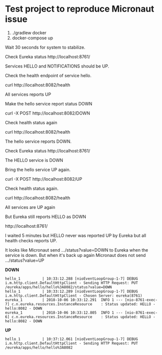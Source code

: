 # Test project to reproduce Micronaut issue

1. ./gradlew docker
2. docker-compose up

Wait 30 seconds for system to stabilize.

Check Eureka status http://localhost:8761/

Services HELLO and NOTIFICATIONS should be UP.

Check the health endpoint of service hello.

curl http://localhost:8082/health

All services reports UP

Make the hello service report status DOWN

curl -X POST http://localhost:8082/DOWN

Check health status again

curl http://localhost:8082/health

The hello service reports DOWN.

Check Eureka status http://localhost:8761/

The HELLO service is DOWN

Bring the hello service UP again.

curl -X POST http://localhost:8082/UP

Check health status again.

curl http://localhost:8082/health

All services are UP again

But Eureka still reports HELLO as DOWN

http://localhost:8761/

I waited 5 minutes but HELLO never was reported UP by Eureka but all health checks reports UP.

It looks like Micronaut send .../status?value=DOWN to Eureka when the service is down. But when it's back up again Micronaut does not send .../status?value=UP


**DOWN**
```
hello_1          | 10:33:12.288 [nioEventLoopGroup-1-7] DEBUG i.m.http.client.DefaultHttpClient - Sending HTTP Request: PUT /eureka/apps/hello/hello%3A8082/status?value=DOWN
hello_1          | 10:33:12.289 [nioEventLoopGroup-1-7] DEBUG i.m.http.client.DefaultHttpClient - Chosen Server: eureka(8761)
eureka_1         | 2018-10-06 10:33:12.291  INFO 1 --- [nio-8761-exec-7] c.n.eureka.resources.InstanceResource    : Status updated: HELLO - hello:8082 - DOWN
eureka_1         | 2018-10-06 10:33:12.805  INFO 1 --- [nio-8761-exec-6] c.n.eureka.resources.InstanceResource    : Status updated: HELLO - hello:8082 - DOWN
```

**UP**
```
hello_1          | 10:37:12.061 [nioEventLoopGroup-1-7] DEBUG i.m.http.client.DefaultHttpClient - Sending HTTP Request: PUT /eureka/apps/hello/hello%3A8082
```
